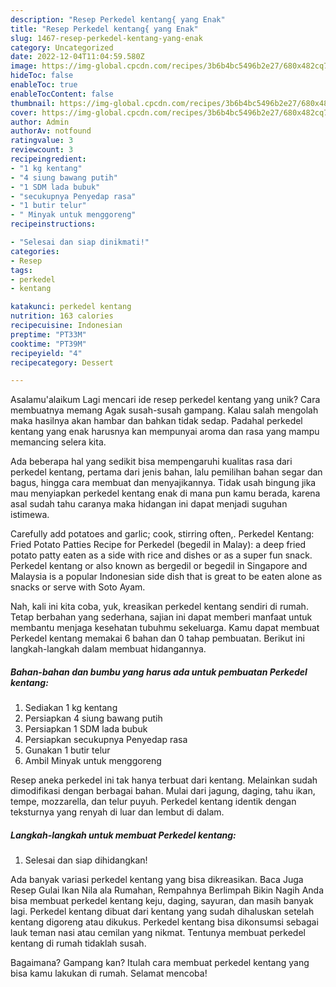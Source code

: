```yaml
---
description: "Resep Perkedel kentang{ yang Enak"
title: "Resep Perkedel kentang{ yang Enak"
slug: 1467-resep-perkedel-kentang-yang-enak
category: Uncategorized
date: 2022-12-04T11:04:59.580Z
image: https://img-global.cpcdn.com/recipes/3b6b4bc5496b2e27/680x482cq70/perkedel-kentang-foto-resep-utama.jpg
hideToc: false
enableToc: true
enableTocContent: false
thumbnail: https://img-global.cpcdn.com/recipes/3b6b4bc5496b2e27/680x482cq70/perkedel-kentang-foto-resep-utama.jpg
cover: https://img-global.cpcdn.com/recipes/3b6b4bc5496b2e27/680x482cq70/perkedel-kentang-foto-resep-utama.jpg
author: Admin
authorAv: notfound
ratingvalue: 3
reviewcount: 3
recipeingredient:
- "1 kg kentang"
- "4 siung bawang putih"
- "1 SDM lada bubuk"
- "secukupnya Penyedap rasa"
- "1 butir telur"
- " Minyak untuk menggoreng"
recipeinstructions:

- "Selesai dan siap dinikmati!"
categories:
- Resep
tags:
- perkedel
- kentang

katakunci: perkedel kentang 
nutrition: 163 calories
recipecuisine: Indonesian
preptime: "PT33M"
cooktime: "PT39M"
recipeyield: "4"
recipecategory: Dessert

---
```



Asalamu'alaikum Lagi mencari ide resep perkedel kentang yang unik? Cara membuatnya memang Agak susah-susah gampang. Kalau salah mengolah maka hasilnya akan hambar dan bahkan tidak sedap. Padahal perkedel kentang yang enak harusnya kan mempunyai aroma dan rasa yang mampu memancing selera kita.


Ada beberapa hal yang sedikit bisa mempengaruhi kualitas rasa dari perkedel kentang, pertama dari jenis bahan, lalu pemilihan bahan segar dan bagus, hingga cara membuat dan menyajikannya. Tidak usah bingung jika mau menyiapkan perkedel kentang enak di mana pun kamu berada, karena asal sudah tahu caranya maka hidangan ini dapat menjadi suguhan istimewa.

Carefully add potatoes and garlic; cook, stirring often,. Perkedel Kentang: Fried Potato Patties Recipe for Perkedel (begedil in Malay): a deep fried potato patty eaten as a side with rice and dishes or as a super fun snack. Perkedel kentang or also known as bergedil or begedil in Singapore and Malaysia is a popular Indonesian side dish that is great to be eaten alone as snacks or serve with Soto Ayam.


Nah, kali ini kita coba, yuk, kreasikan perkedel kentang sendiri di rumah. Tetap berbahan yang sederhana, sajian ini dapat memberi manfaat untuk membantu menjaga kesehatan tubuhmu sekeluarga. Kamu dapat membuat Perkedel kentang memakai 6 bahan dan 0 tahap pembuatan. Berikut ini langkah-langkah dalam membuat hidangannya.

<!--inarticleads1-->

##### Bahan-bahan dan bumbu yang harus ada untuk pembuatan Perkedel kentang:

1. Sediakan 1 kg kentang
1. Persiapkan 4 siung bawang putih
1. Persiapkan 1 SDM lada bubuk
1. Persiapkan secukupnya Penyedap rasa
1. Gunakan 1 butir telur
1. Ambil  Minyak untuk menggoreng


Resep aneka perkedel ini tak hanya terbuat dari kentang. Melainkan sudah dimodifikasi dengan berbagai bahan. Mulai dari jagung, daging, tahu ikan, tempe, mozzarella, dan telur puyuh. Perkedel kentang identik dengan teksturnya yang renyah di luar dan lembut di dalam. 

<!--inarticleads2-->

##### Langkah-langkah untuk membuat Perkedel kentang:


1. Selesai dan siap dihidangkan!

Ada banyak variasi perkedel kentang yang bisa dikreasikan. Baca Juga Resep Gulai Ikan Nila ala Rumahan, Rempahnya Berlimpah Bikin Nagih Anda bisa membuat perkedel kentang keju, daging, sayuran, dan masih banyak lagi. Perkedel kentang dibuat dari kentang yang sudah dihaluskan setelah kentang digoreng atau dikukus. Perkedel kentang bisa dikonsumsi sebagai lauk teman nasi atau cemilan yang nikmat. Tentunya membuat perkedel kentang di rumah tidaklah susah. 

Bagaimana? Gampang kan? Itulah cara membuat perkedel kentang yang bisa kamu lakukan di rumah. Selamat mencoba!
